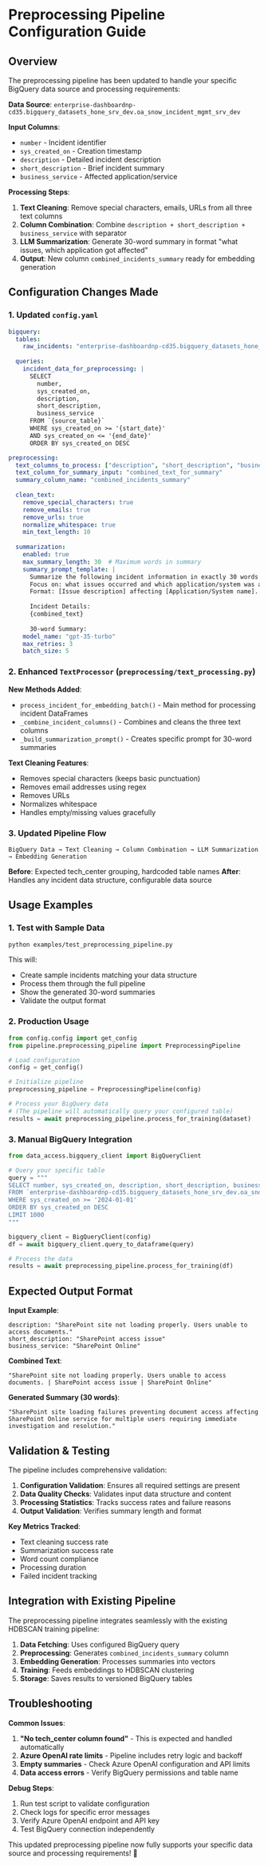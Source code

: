 # Preprocessing Pipeline Configuration Guide

## Overview

The preprocessing pipeline has been updated to handle your specific BigQuery data source and processing requirements:

**Data Source**: `enterprise-dashboardnp-cd35.bigquery_datasets_hone_srv_dev.oa_snow_incident_mgmt_srv_dev`

**Input Columns**: 
- `number` - Incident identifier
- `sys_created_on` - Creation timestamp  
- `description` - Detailed incident description
- `short_description` - Brief incident summary
- `business_service` - Affected application/service

**Processing Steps**:
1. **Text Cleaning**: Remove special characters, emails, URLs from all three text columns
2. **Column Combination**: Combine `description + short_description + business_service` with separator
3. **LLM Summarization**: Generate 30-word summary in format "what issues, which application got affected"
4. **Output**: New column `combined_incidents_summary` ready for embedding generation

## Configuration Changes Made

### 1. Updated `config.yaml`

```yaml
bigquery:
  tables:
    raw_incidents: "enterprise-dashboardnp-cd35.bigquery_datasets_hone_srv_dev.oa_snow_incident_mgmt_srv_dev"
  
  queries:
    incident_data_for_preprocessing: |
      SELECT 
        number,
        sys_created_on,
        description,
        short_description,
        business_service
      FROM `{source_table}`
      WHERE sys_created_on >= '{start_date}' 
      AND sys_created_on <= '{end_date}'
      ORDER BY sys_created_on DESC

preprocessing:
  text_columns_to_process: ["description", "short_description", "business_service"]
  text_column_for_summary_input: "combined_text_for_summary"
  summary_column_name: "combined_incidents_summary"
  
  clean_text:
    remove_special_characters: true
    remove_emails: true
    remove_urls: true
    normalize_whitespace: true
    min_text_length: 10
  
  summarization:
    enabled: true
    max_summary_length: 30  # Maximum words in summary
    summary_prompt_template: |
      Summarize the following incident information in exactly 30 words or less.
      Focus on: what issues occurred and which application/system was affected.
      Format: [Issue description] affecting [Application/System name].
      
      Incident Details:
      {combined_text}
      
      30-word Summary:
    model_name: "gpt-35-turbo"
    max_retries: 3
    batch_size: 5
```

### 2. Enhanced `TextProcessor` (`preprocessing/text_processing.py`)

**New Methods Added**:
- `process_incident_for_embedding_batch()` - Main method for processing incident DataFrames
- `_combine_incident_columns()` - Combines and cleans the three text columns
- `_build_summarization_prompt()` - Creates specific prompt for 30-word summaries

**Text Cleaning Features**:
- Removes special characters (keeps basic punctuation)
- Removes email addresses using regex
- Removes URLs  
- Normalizes whitespace
- Handles empty/missing values gracefully

### 3. Updated Pipeline Flow

```
BigQuery Data → Text Cleaning → Column Combination → LLM Summarization → Embedding Generation
```

**Before**: Expected tech_center grouping, hardcoded table names
**After**: Handles any incident data structure, configurable data source

## Usage Examples

### 1. Test with Sample Data

```bash
python examples/test_preprocessing_pipeline.py
```

This will:
- Create sample incidents matching your data structure
- Process them through the full pipeline
- Show the generated 30-word summaries
- Validate the output format

### 2. Production Usage

```python
from config.config import get_config
from pipeline.preprocessing_pipeline import PreprocessingPipeline

# Load configuration
config = get_config()

# Initialize pipeline  
preprocessing_pipeline = PreprocessingPipeline(config)

# Process your BigQuery data
# (The pipeline will automatically query your configured table)
results = await preprocessing_pipeline.process_for_training(dataset)
```

### 3. Manual BigQuery Integration

```python
from data_access.bigquery_client import BigQueryClient

# Query your specific table
query = """
SELECT number, sys_created_on, description, short_description, business_service
FROM `enterprise-dashboardnp-cd35.bigquery_datasets_hone_srv_dev.oa_snow_incident_mgmt_srv_dev`
WHERE sys_created_on >= '2024-01-01'
ORDER BY sys_created_on DESC
LIMIT 1000
"""

bigquery_client = BigQueryClient(config)
df = await bigquery_client.query_to_dataframe(query)

# Process the data
results = await preprocessing_pipeline.process_for_training(df)
```

## Expected Output Format

**Input Example**:
```
description: "SharePoint site not loading properly. Users unable to access documents."
short_description: "SharePoint access issue"  
business_service: "SharePoint Online"
```

**Combined Text**:
```
"SharePoint site not loading properly. Users unable to access documents. | SharePoint access issue | SharePoint Online"
```

**Generated Summary (30 words)**:
```
"SharePoint site loading failures preventing document access affecting SharePoint Online service for multiple users requiring immediate investigation and resolution."
```

## Validation & Testing

The pipeline includes comprehensive validation:

1. **Configuration Validation**: Ensures all required settings are present
2. **Data Quality Checks**: Validates input data structure and content
3. **Processing Statistics**: Tracks success rates and failure reasons
4. **Output Validation**: Verifies summary length and format

**Key Metrics Tracked**:
- Text cleaning success rate
- Summarization success rate  
- Word count compliance
- Processing duration
- Failed incident tracking

## Integration with Existing Pipeline

The preprocessing pipeline integrates seamlessly with the existing HDBSCAN training pipeline:

1. **Data Fetching**: Uses configured BigQuery query
2. **Preprocessing**: Generates `combined_incidents_summary` column
3. **Embedding Generation**: Processes summaries into vectors
4. **Training**: Feeds embeddings to HDBSCAN clustering
5. **Storage**: Saves results to versioned BigQuery tables

## Troubleshooting

**Common Issues**:

1. **"No tech_center column found"** - This is expected and handled automatically
2. **Azure OpenAI rate limits** - Pipeline includes retry logic and backoff
3. **Empty summaries** - Check Azure OpenAI configuration and API limits
4. **Data access errors** - Verify BigQuery permissions and table name

**Debug Steps**:
1. Run test script to validate configuration
2. Check logs for specific error messages
3. Verify Azure OpenAI endpoint and API key
4. Test BigQuery connection independently

This updated preprocessing pipeline now fully supports your specific data source and processing requirements! 🚀